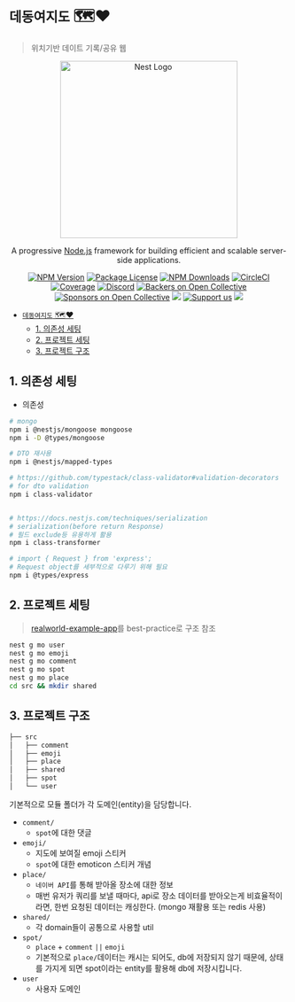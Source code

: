 # `데동여지도` 🗺️❤️

> 위치기반 데이트 기록/공유 웹

<p align="center">
  <a href="http://nestjs.com/" target="blank"><img src="https://nestjs.com/img/logo_text.svg" width="320" alt="Nest Logo" /></a>
</p>

[circleci-image]: https://img.shields.io/circleci/build/github/nestjs/nest/master?token=abc123def456
[circleci-url]: https://circleci.com/gh/nestjs/nest

  <p align="center">A progressive <a href="http://nodejs.org" target="_blank">Node.js</a> framework for building efficient and scalable server-side applications.</p>
    <p align="center">
<a href="https://www.npmjs.com/~nestjscore" target="_blank"><img src="https://img.shields.io/npm/v/@nestjs/core.svg" alt="NPM Version" /></a>
<a href="https://www.npmjs.com/~nestjscore" target="_blank"><img src="https://img.shields.io/npm/l/@nestjs/core.svg" alt="Package License" /></a>
<a href="https://www.npmjs.com/~nestjscore" target="_blank"><img src="https://img.shields.io/npm/dm/@nestjs/common.svg" alt="NPM Downloads" /></a>
<a href="https://circleci.com/gh/nestjs/nest" target="_blank"><img src="https://img.shields.io/circleci/build/github/nestjs/nest/master" alt="CircleCI" /></a>
<a href="https://coveralls.io/github/nestjs/nest?branch=master" target="_blank"><img src="https://coveralls.io/repos/github/nestjs/nest/badge.svg?branch=master#9" alt="Coverage" /></a>
<a href="https://discord.gg/G7Qnnhy" target="_blank"><img src="https://img.shields.io/badge/discord-online-brightgreen.svg" alt="Discord"/></a>
<a href="https://opencollective.com/nest#backer" target="_blank"><img src="https://opencollective.com/nest/backers/badge.svg" alt="Backers on Open Collective" /></a>
<a href="https://opencollective.com/nest#sponsor" target="_blank"><img src="https://opencollective.com/nest/sponsors/badge.svg" alt="Sponsors on Open Collective" /></a>
  <a href="https://paypal.me/kamilmysliwiec" target="_blank"><img src="https://img.shields.io/badge/Donate-PayPal-ff3f59.svg"/></a>
    <a href="https://opencollective.com/nest#sponsor"  target="_blank"><img src="https://img.shields.io/badge/Support%20us-Open%20Collective-41B883.svg" alt="Support us"></a>
  <a href="https://twitter.com/nestframework" target="_blank"><img src="https://img.shields.io/twitter/follow/nestframework.svg?style=social&label=Follow"></a>
</p>

<!-- TOC -->

- [`데동여지도` 🗺️❤️](#데동여지도-️️)
  - [1. 의존성 세팅](#1-의존성-세팅)
  - [2. 프로젝트 세팅](#2-프로젝트-세팅)
  - [3. 프로젝트 구조](#3-프로젝트-구조)

<!-- /TOC -->

## 1. 의존성 세팅

- 의존성

```bash
# mongo
npm i @nestjs/mongoose mongoose
npm i -D @types/mongoose

# DTO 재사용
npm i @nestjs/mapped-types

# https://github.com/typestack/class-validator#validation-decorators
# for dto validation
npm i class-validator


# https://docs.nestjs.com/techniques/serialization
# serialization(before return Response)
# 필드 exclude등 유용하게 활용
npm i class-transformer

# import { Request } from 'express';
# Request object를 세부적으로 다루기 위해 필요
npm i @types/express
```

## 2. 프로젝트 세팅

> [realworld-example-app](https://github.com/lujakob/nestjs-realworld-example-app)를 best-practice로 구조 참조

```bash
nest g mo user
nest g mo emoji
nest g mo comment
nest g mo spot
nest g mo place
cd src && mkdir shared
```

## 3. 프로젝트 구조

```bash
├── src
│   ├── comment
│   ├── emoji
│   ├── place
│   ├── shared
│   ├── spot
│   └── user
```

기본적으로 모듈 폴더가 각 도메인(entity)을 담당합니다.

- `comment/`
  - `spot`에 대한 댓글
- `emoji/`
  - 지도에 보여질 emoji 스티커
  - `spot`에 대한 emoticon 스티커 개념
- `place/`
  - `네이버 API`를 통해 받아올 장소에 대한 정보
  - 매번 유저가 쿼리를 보낼 때마다, api로 장소 데이터를 받아오는게 비효율적이라면, 한번 요청된 데이터는 캐싱한다. (mongo 재활용 또는 redis 사용)
- `shared/`
  - 각 domain들이 공통으로 사용할 util
- `spot/`
  - `place` + `comment` `||` `emoji`
  - 기본적으로 `place/`데이터는 캐시는 되어도, db에 저장되지 않기 때문에, 상태를 가지게 되면 spot이라는 entity를 활용해 db에 저장시킵니다.
- `user`
  - 사용자 도메인
